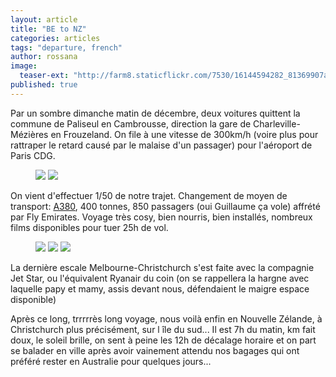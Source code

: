 ```yaml
---
layout: article
title: "BE to NZ"
categories: articles
tags: "departure, french"
author: rossana
image: 
  teaser-ext: "http://farm8.staticflickr.com/7530/16144594282_81369907a4.jpg"
published: true
---
```


Par un sombre dimanche matin de décembre, deux voitures quittent la commune de Paliseul en Cambrousse, direction la gare de Charleville-Mézières en Frouzeland. On file à une vitesse de 300km/h (voire plus pour rattraper le retard causé par le malaise d'un passager) pour l'aéroport de Paris CDG.

<figure class="half">
	<img src="https://farm8.staticflickr.com/7560/15958063030_759b7ffa5d_m.jpg">
	<img src="https://farm8.staticflickr.com/7561/15957918580_479de2973a_m.jpg">
</figure>

On vient d'effectuer 1/50 de notre trajet. Changement de moyen de transport: [A380](http://avions.findthebest.fr/l/242/Airbus-A380-800), 400 tonnes, 850 passagers (oui Guillaume ça vole) affrété par Fly Emirates. Voyage très cosy, bien nourris, bien installés, nombreux films disponibles pour tuer 25h de vol. 

<figure class="third">
	<img src="https://farm8.staticflickr.com/7561/15959607837_e7cdd19dc8_m.jpg">
	<img src="https://farm8.staticflickr.com/7501/15959471057_0d8953f29e_s.jpg">
	<img src="https://farm8.staticflickr.com/7482/15959601497_54a1822fe4_m.jpg">
</figure>

La dernière escale Melbourne-Christchurch s'est faite avec la compagnie Jet Star, ou l'équivalent Ryanair du coin (on se rappellera la hargne avec laquelle papy et mamy, assis devant nous, défendaient le maigre espace disponible)

Après ce long, trrrrrès long voyage, nous voilà enfin en Nouvelle Zélande, à Christchurch plus précisément, sur l île du sud... Il est 7h du matin, km fait doux, le soleil brille, on sent à peine les 12h de décalage horaire et on part se balader en ville après avoir vainement attendu nos bagages qui ont préféré rester en Australie pour quelques jours...
